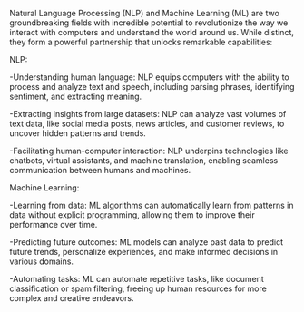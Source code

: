 Natural Language Processing (NLP) and Machine Learning (ML) are two groundbreaking fields with incredible potential to revolutionize the way we interact with computers and understand the world around us. While distinct, they form a powerful partnership that unlocks remarkable capabilities:

NLP:

-Understanding human language: NLP equips computers with the ability to process and analyze text and speech, including parsing phrases, identifying sentiment, and extracting meaning.

-Extracting insights from large datasets: NLP can analyze vast volumes of text data, like social media posts, news articles, and customer reviews, to uncover hidden patterns and trends.

-Facilitating human-computer interaction: NLP underpins technologies like chatbots, virtual assistants, and machine translation, enabling seamless communication between humans and machines.

Machine Learning:

-Learning from data: ML algorithms can automatically learn from patterns in data without explicit programming, allowing them to improve their performance over time.

-Predicting future outcomes: ML models can analyze past data to predict future trends, personalize experiences, and make informed decisions in various domains.

-Automating tasks: ML can automate repetitive tasks, like document classification or spam filtering, freeing up human resources for more complex and creative endeavors.
